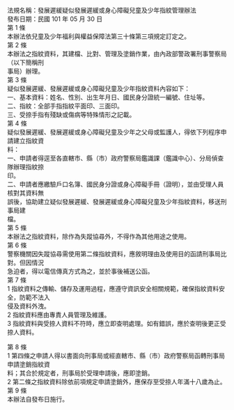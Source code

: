法規名稱：發展遲緩疑似發展遲緩或身心障礙兒童及少年指紋管理辦法  
發布日期：民國 101 年 05 月 30 日  
第 1 條  
本辦法依兒童及少年福利與權益保障法第三十條第三項規定訂定之。  
第 2 條  
本辦法之指紋資料，其建檔、比對、管理及塗銷作業，由內政部警政署刑事警察局（以下簡稱刑  
事局）辦理。  
第 3 條  
疑似發展遲緩、發展遲緩或身心障礙兒童及少年指紋資料內容如下：  
一、基本資料：姓名、性別、出生年月日、國民身分證統一編號、住址等。  
二、指紋：全部手指指紋平面印、三面印。  
三、受捺手指有殘缺或傷病等特殊情形之記載。  
第 4 條  
疑似發展遲緩、發展遲緩或身心障礙兒童及少年之父母或監護人，得依下列程序申請建立指紋資  
料：  
一、申請者得逕至各直轄市、縣（市）政府警察局鑑識課（鑑識中心）、分局偵查隊辦理指紋捺  
印。  
二、申請者應繳驗戶口名簿、國民身分證或身心障礙手冊（證明），並由受理人員核對其資料無  
誤後，協助建立疑似發展遲緩、發展遲緩或身心障礙兒童及少年指紋資料，移送刑事局建  
檔。  
第 5 條  
本辦法之指紋資料，除作為失蹤協尋外，不得作為其他用途之使用。  
第 6 條  
警察機關因失蹤協尋需使用第二條指紋資料，應敘明理由及使用目的函請刑事局比對。但因情況  
急迫者，得以電信傳真方式為之，並於事後補送公函。  
第 7 條  
1 指紋資料之傳輸、儲存及運用過程，應遵守資訊安全相關規範，確保指紋資料安全，防範不法入  
侵及資料外洩。  
2 指紋資料應由專責人員管理及維護。  
3 指紋資料與受捺人資料不符時，應立即查明處理。如有錯誤，應於查明後更正受捺人資料。  


第 8 條  
1 第四條之申請人得以書面向刑事局或經直轄市、縣（市）政府警察局函轉刑事局申請塗銷指紋資  
料；其合於規定者，刑事局於受理申請後，應即塗銷。  
2 第二條之指紋資料除依前項規定申請塗銷外，應保存至受捺人年滿十八歲為止。  
第 9 條  
本辦法自發布日施行。  


